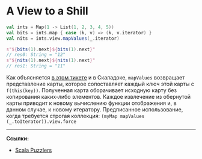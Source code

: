 # A View to a Shill

```scala
val ints = Map(1 -> List(1, 2, 3, 4, 5))
val bits = ints.map { case (k, v) => (k, v.iterator) }
val nits = ints.view.mapValues(_.iterator)

s"${bits(1).next}${bits(1).next}"
// res0: String = "12"
s"${nits(1).next}${nits(1).next}"
// res1: String = "11"
```

Как объясняется [в этом тикете](https://github.com/scala/bug/issues/4776) и в Скаладоке, 
`mapValues` возвращает представление карты, которое сопоставляет каждый ключ этой карты с `f(this(key))`. 
Полученная карта оборачивает исходную карту без копирования каких-либо элементов. 
Каждое извлечение из обернутой карты приводит к новому вычислению функции отображения 
и, в данном случае, к новому итератору. 
Предписанное использование, когда требуется строгая коллекция: `(myMap mapValues (_.toIterator)).view.force`


---

**Ссылки:**
- [Scala Puzzlers](https://scalapuzzlers.com/index.html#pzzlr-037)
